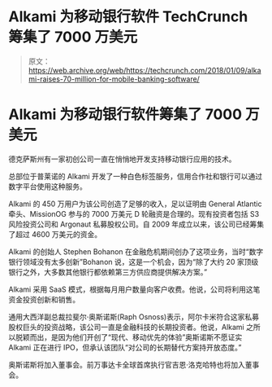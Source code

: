 # Alkami 为移动银行软件 TechCrunch 筹集了 7000 万美元

> 原文：<https://web.archive.org/web/https://techcrunch.com/2018/01/09/alkami-raises-70-million-for-mobile-banking-software/>

# Alkami 为移动银行软件筹集了 7000 万美元

德克萨斯州有一家初创公司一直在悄悄地开发支持移动银行应用的技术。

总部位于普莱诺的 Alkami 开发了一种白色标签服务，信用合作社和银行可以通过数字平台使用这种服务。

Alkami 的 450 万用户为该公司创造了足够的收入，足以证明由 General Atlantic 牵头、MissionOG 参与的 7000 万美元 D 轮融资是合理的。现有投资者包括 S3 风险投资公司和 Argonaut 私募股权公司。自 2009 年成立以来，该公司已经筹集了超过 4600 万美元的资金。

Alkami 的创始人 Stephen Bohanon 在金融危机期间创办了这项业务，当时“数字银行领域没有太多创新”Bohanon 说，这是一个机会，因为“除了大约 20 家顶级银行之外，大多数其他银行都依赖第三方供应商提供解决方案。”

Alkami 采用 SaaS 模式，根据每月用户数量向客户收费。他说，公司将利用这笔资金投资创新和销售。

通用大西洋副总裁拉斐尔·奥斯诺斯(Raph Osnoss)表示，阿尔卡米符合这家私募股权巨头的投资战略，该公司一直是金融科技的长期投资者。他说，Alkami 之所以脱颖而出，是因为他们开创了“现代、移动优先的体验”奥斯诺斯不愿证实 Alkami 正在进行 IPO，但承认该团队“对公司的长期替代方案持开放态度。”

奥斯诺斯将加入董事会。前万事达卡全球首席执行官吉恩·洛克哈特也将加入董事会。